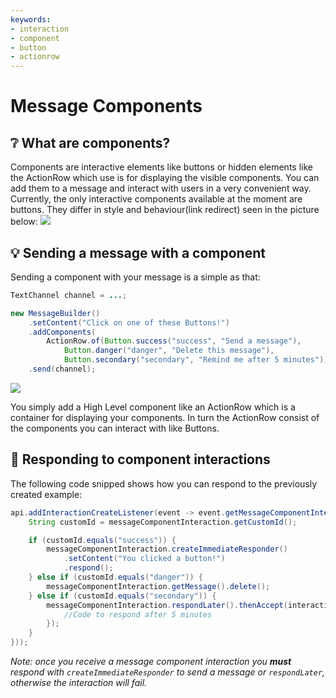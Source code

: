 ```yaml
---
keywords:
- interaction
- component
- button
- actionrow
---
```

# Message Components
## :grey_question: What are components?
Components are interactive elements like buttons or hidden elements like the ActionRow which use is for displaying the visible components. You can add them to a message and interact with users in a very convenient way.
Currently, the only interactive components available at the moment are buttons. They differ in style and behaviour(link redirect) seen in the picture below:
![](https://support.discord.com/hc/article_attachments/1500019725621/buttons.png)
## :bulb: Sending a message with a component
Sending a component with your message is a simple as that:
``` java
TextChannel channel = ...;

new MessageBuilder()
    .setContent("Click on one of these Buttons!")
    .addComponents(
        ActionRow.of(Button.success("success", "Send a message"),
            Button.danger("danger", "Delete this message"),
            Button.secondary("secondary", "Remind me after 5 minutes")))
    .send(channel);
```
![](https://i.imgur.com/5tMCePH.png)

You simply add a High Level component like an ActionRow which is a container for displaying your components.
In turn the ActionRow consist of the components you can interact with like Buttons.

## :speech_balloon: Responding to component interactions
The following code snipped shows how you can respond to the previously created example:
``` java
api.addInteractionCreateListener(event -> event.getMessageComponentInteraction().ifPresent(messageComponentInteraction -> {
    String customId = messageComponentInteraction.getCustomId();

    if (customId.equals("success")) {
        messageComponentInteraction.createImmediateResponder()
            .setContent("You clicked a button!")
            .respond();
    } else if (customId.equals("danger")) {
        messageComponentInteraction.getMessage().delete();
    } else if (customId.equals("secondary")) {
        messageComponentInteraction.respondLater().thenAccept(interactionOriginalResponseUpdater -> {
            //Code to respond after 5 minutes
        });
    }
}));
```
*Note: once you receive a message component interaction you* ***must*** *respond with `createImmediateResponder` to send a message or `respondLater`, otherwise the interaction will fail.*